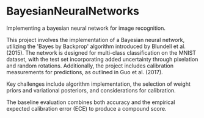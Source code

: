 # BayesianNeuralNetworks
Implementing a bayesian neural network for image recognition.

This project involves the implementation of a Bayesian neural network, utilizing the 'Bayes by Backprop' algorithm introduced by Blundell et al. (2015). The network is designed for multi-class classification on the MNIST dataset, with the test set incorporating added uncertainty through pixelation and random rotations. Additionally, the project includes calibration measurements for predictions, as outlined in Guo et al. (2017).

Key challenges include algorithm implementation, the selection of weight priors and variational posteriors, and considerations for calibration.

The baseline evaluation combines both accuracy and the empirical expected calibration error (ECE) to produce a compound score.

